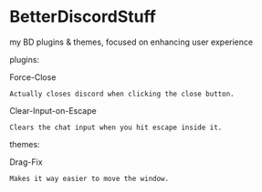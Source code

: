 # BetterDiscordStuff
my BD plugins & themes, focused on enhancing user experience

plugins:

  Force-Close
  
    Actually closes discord when clicking the close button.

  Clear-Input-on-Escape
  
    Clears the chat input when you hit escape inside it.

themes:

  Drag-Fix
  
    Makes it way easier to move the window.






